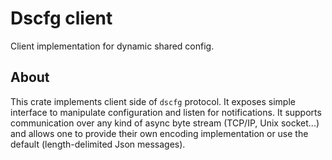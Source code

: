 Dscfg client
============

Client implementation for dynamic shared config.

About
-----

This crate implements client side of `dscfg` protocol. It exposes simple interface to manipulate configuration and listen for notifications. It supports communication over any kind of async byte stream (TCP/IP, Unix socket...) and allows one to provide their own encoding implementation or use the default (length-delimited Json messages).
